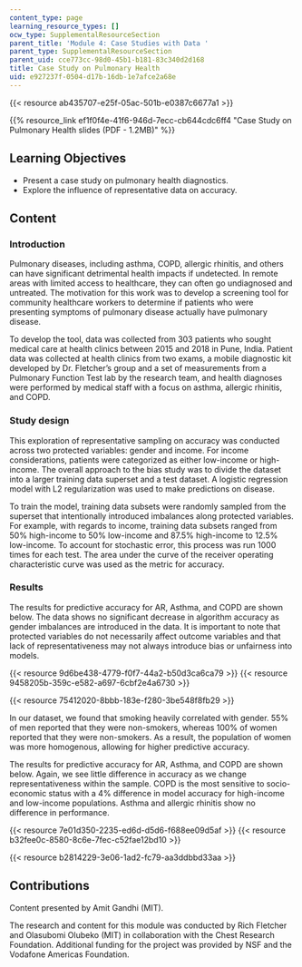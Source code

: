 ```yaml
---
content_type: page
learning_resource_types: []
ocw_type: SupplementalResourceSection
parent_title: 'Module 4: Case Studies with Data '
parent_type: SupplementalResourceSection
parent_uid: cce773cc-98d0-45b1-b181-83c340d2d168
title: Case Study on Pulmonary Health
uid: e927237f-0504-d17b-16db-1e7afce2a68e
---
```


{{< resource ab435707-e25f-05ac-501b-e0387c6677a1 >}}

{{% resource_link ef1f0f4e-41f6-946d-7ecc-cb644cdc6ff4 "Case Study on Pulmonary Health slides (PDF - 1.2MB)" %}}

Learning Objectives
-------------------

*   Present a case study on pulmonary health diagnostics.
*   Explore the influence of representative data on accuracy.

Content
-------

### Introduction

Pulmonary diseases, including asthma, COPD, allergic rhinitis, and others can have significant detrimental health impacts if undetected. In remote areas with limited access to healthcare, they can often go undiagnosed and untreated. The motivation for this work was to develop a screening tool for community healthcare workers to determine if patients who were presenting symptoms of pulmonary disease actually have pulmonary disease.

To develop the tool, data was collected from 303 patients who sought medical care at health clinics between 2015 and 2018 in Pune, India. Patient data was collected at health clinics from two exams, a mobile diagnostic kit developed by Dr. Fletcher’s group and a set of measurements from a Pulmonary Function Test lab by the research team, and health diagnoses were performed by medical staff with a focus on asthma, allergic rhinitis, and COPD.

### Study design

This exploration of representative sampling on accuracy was conducted across two protected variables: gender and income. For income considerations, patients were categorized as either low-income or high-income. The overall approach to the bias study was to divide the dataset into a larger training data superset and a test dataset. A logistic regression model with L2 regularization was used to make predictions on disease.

To train the model, training data subsets were randomly sampled from the superset that intentionally introduced imbalances along protected variables. For example, with regards to income, training data subsets ranged from 50% high-income to 50% low-income and 87.5% high-income to 12.5% low-income. To account for stochastic error, this process was run 1000 times for each test. The area under the curve of the receiver operating characteristic curve was used as the metric for accuracy.

### Results

The results for predictive accuracy for AR, Asthma, and COPD are shown below. The data shows no significant decrease in algorithm accuracy as gender imbalances are introduced in the data. It is important to note that protected variables do not necessarily affect outcome variables and that lack of representativeness may not always introduce bias or unfairness into models.

{{< resource 9d6be438-4779-f0f7-44a2-b50d3ca6ca79 >}} {{< resource 9458205b-359c-e582-a697-6cbf2e4a6730 >}}

{{< resource 75412020-8bbb-183e-f280-3be548f8fb29 >}}

In our dataset, we found that smoking heavily correlated with gender. 55% of men reported that they were non-smokers, whereas 100% of women reported that they were non-smokers. As a result, the population of women was more homogenous, allowing for higher predictive accuracy.

The results for predictive accuracy for AR, Asthma, and COPD are shown below. Again, we see little difference in accuracy as we change representativeness within the sample. COPD is the most sensitive to socio-economic status with a 4% difference in model accuracy for high-income and low-income populations. Asthma and allergic rhinitis show no difference in performance.

{{< resource 7e01d350-2235-ed6d-d5d6-f688ee09d5af >}} {{< resource b32fee0c-8580-8c6e-7fec-c52fae12bd10 >}}

{{< resource b2814229-3e06-1ad2-fc79-aa3ddbbd33aa >}}

Contributions
-------------

Content presented by Amit Gandhi (MIT).

The research and content for this module was conducted by Rich Fletcher and Olasubomi Olubeko (MIT) in collaboration with the Chest Research Foundation. Additional funding for the project was provided by NSF and the Vodafone Americas Foundation.